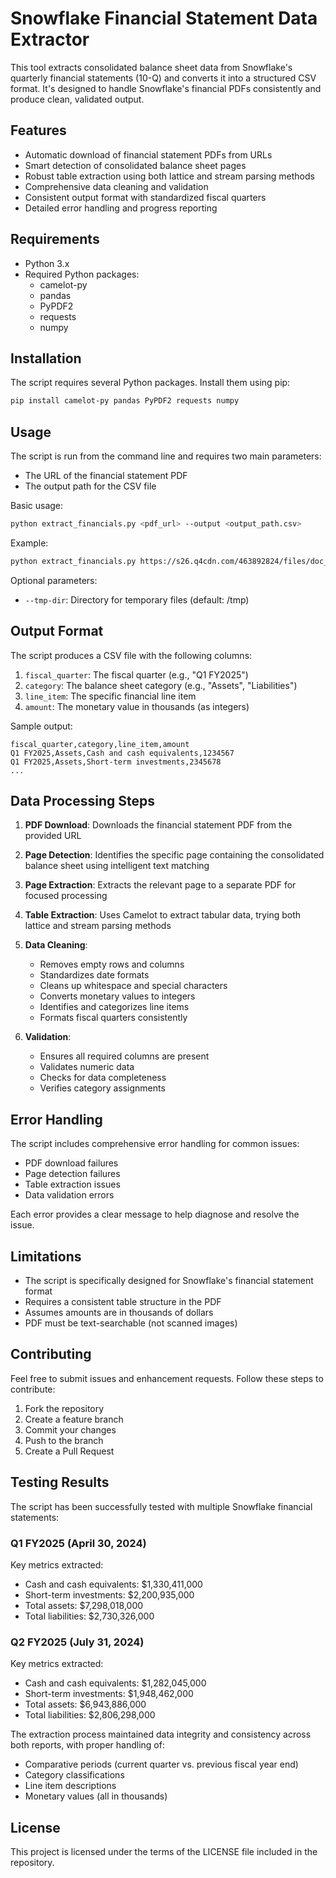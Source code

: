 # Snowflake Financial Statement Data Extractor

This tool extracts consolidated balance sheet data from Snowflake's quarterly financial statements (10-Q) and converts it into a structured CSV format. It's designed to handle Snowflake's financial PDFs consistently and produce clean, validated output.

## Features

- Automatic download of financial statement PDFs from URLs
- Smart detection of consolidated balance sheet pages
- Robust table extraction using both lattice and stream parsing methods
- Comprehensive data cleaning and validation
- Consistent output format with standardized fiscal quarters
- Detailed error handling and progress reporting

## Requirements

- Python 3.x
- Required Python packages:
  - camelot-py
  - pandas
  - PyPDF2
  - requests
  - numpy

## Installation

The script requires several Python packages. Install them using pip:

```bash
pip install camelot-py pandas PyPDF2 requests numpy
```

## Usage

The script is run from the command line and requires two main parameters:
- The URL of the financial statement PDF
- The output path for the CSV file

Basic usage:

```bash
python extract_financials.py <pdf_url> --output <output_path.csv>
```

Example:

```bash
python extract_financials.py https://s26.q4cdn.com/463892824/files/doc_financials/2025/q1/Snowflake-Q1-FY25-10Q.pdf --output /path/to/output/q1_fy25_balance_sheet.csv
```

Optional parameters:
- `--tmp-dir`: Directory for temporary files (default: /tmp)

## Output Format

The script produces a CSV file with the following columns:

1. `fiscal_quarter`: The fiscal quarter (e.g., "Q1 FY2025")
2. `category`: The balance sheet category (e.g., "Assets", "Liabilities")
3. `line_item`: The specific financial line item
4. `amount`: The monetary value in thousands (as integers)

Sample output:

```csv
fiscal_quarter,category,line_item,amount
Q1 FY2025,Assets,Cash and cash equivalents,1234567
Q1 FY2025,Assets,Short-term investments,2345678
...
```

## Data Processing Steps

1. **PDF Download**: Downloads the financial statement PDF from the provided URL

2. **Page Detection**: Identifies the specific page containing the consolidated balance sheet using intelligent text matching

3. **Page Extraction**: Extracts the relevant page to a separate PDF for focused processing

4. **Table Extraction**: Uses Camelot to extract tabular data, trying both lattice and stream parsing methods

5. **Data Cleaning**:
   - Removes empty rows and columns
   - Standardizes date formats
   - Cleans up whitespace and special characters
   - Converts monetary values to integers
   - Identifies and categorizes line items
   - Formats fiscal quarters consistently

6. **Validation**:
   - Ensures all required columns are present
   - Validates numeric data
   - Checks for data completeness
   - Verifies category assignments

## Error Handling

The script includes comprehensive error handling for common issues:
- PDF download failures
- Page detection failures
- Table extraction issues
- Data validation errors

Each error provides a clear message to help diagnose and resolve the issue.

## Limitations

- The script is specifically designed for Snowflake's financial statement format
- Requires a consistent table structure in the PDF
- Assumes amounts are in thousands of dollars
- PDF must be text-searchable (not scanned images)

## Contributing

Feel free to submit issues and enhancement requests. Follow these steps to contribute:

1. Fork the repository
2. Create a feature branch
3. Commit your changes
4. Push to the branch
5. Create a Pull Request

## Testing Results

The script has been successfully tested with multiple Snowflake financial statements:

### Q1 FY2025 (April 30, 2024)

Key metrics extracted:
- Cash and cash equivalents: $1,330,411,000
- Short-term investments: $2,200,935,000
- Total assets: $7,298,018,000
- Total liabilities: $2,730,326,000

### Q2 FY2025 (July 31, 2024)

Key metrics extracted:
- Cash and cash equivalents: $1,282,045,000
- Short-term investments: $1,948,462,000
- Total assets: $6,943,886,000
- Total liabilities: $2,806,298,000

The extraction process maintained data integrity and consistency across both reports, with proper handling of:
- Comparative periods (current quarter vs. previous fiscal year end)
- Category classifications
- Line item descriptions
- Monetary values (all in thousands)

## License

This project is licensed under the terms of the LICENSE file included in the repository.